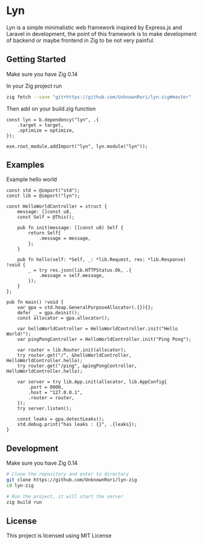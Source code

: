 # Lyn

Lyn is a simple minimalistic web framework inspired by Express.js and Laravel in development,
the point of this framework is to make development of backend or maybe frontend in Zig to be
not very painful.

## Getting Started

Make sure you have Zig 0.14

In your Zig project run
```sh
zig fetch --save "git+https://github.com/UnknownRori/lyn-zig#master"
```

Then add on your build.zig function

```zig
const lyn = b.dependency("lyn", .{
    .target = target,
    .optimize = optimize,
});

exe.root_module.addImport("lyn", lyn.module("lyn"));
```

## Examples

Example hello world

```zig
const std = @import("std");
const lib = @import("lyn");

const HelloWorldController = struct {
    message: []const u8,
    const Self = @This();

    pub fn init(message: []const u8) Self {
        return Self{
            .message = message,
        };
    }

    pub fn hello(self: *Self, _: *lib.Request, res: *lib.Response) !void {
        _ = try res.json(lib.HTTPStatus.Ok, .{
            .message = self.message,
        });
    }
};

pub fn main() !void {
    var gpa = std.heap.GeneralPurposeAllocator(.{}){};
    defer _ = gpa.deinit();
    const allocator = gpa.allocator();

    var helloWorldController = HelloWorldController.init("Hello World!");
    var pingPongController = HelloWorldController.init("Ping Pong");

    var router = lib.Router.init(allocator);
    try router.get("/", &helloWorldController, HelloWorldController.hello);
    try router.get("/ping", &pingPongController, HelloWorldController.hello);

    var server = try lib.App.init(allocator, lib.AppConfig{
        .port = 8000,
        .host = "127.0.0.1",
        .router = router,
    });
    try server.listen();

    const leaks = gpa.detectLeaks();
    std.debug.print("has leaks : {}", .{leaks});
}
```

## Development

Make sure you have Zig 0.14

```sh
# Clone the repository and enter to directory
git clone https://github.com/UnknownRori/lyn-zig
cd lyn-zig

# Run the project, it will start the server
zig build run
```

## License

This project is licensed using MIT License
